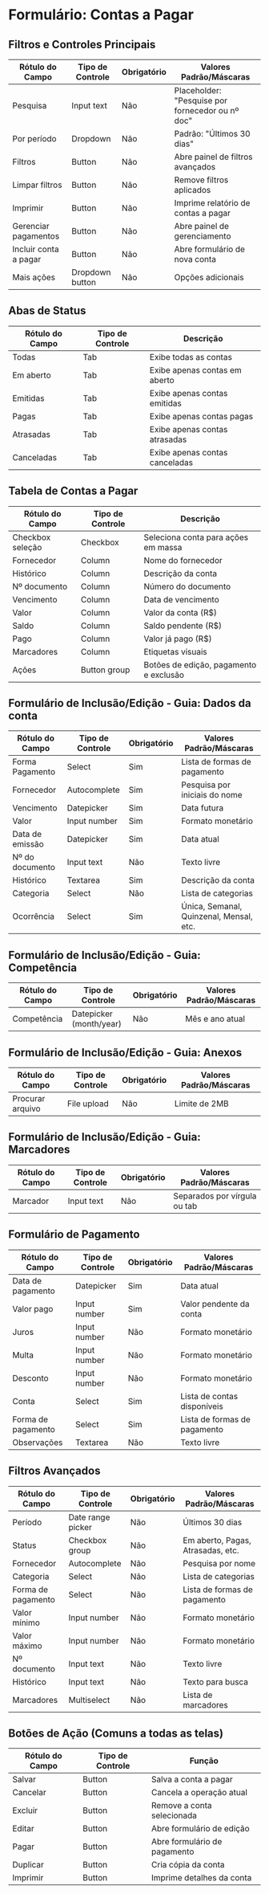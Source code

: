 # Formulário: Contas a Pagar

## Filtros e Controles Principais

| Rótulo do Campo | Tipo de Controle | Obrigatório | Valores Padrão/Máscaras |
|-----------------|------------------|-------------|-------------------------|
| Pesquisa | Input text | Não | Placeholder: "Pesquise por fornecedor ou nº doc" |
| Por período | Dropdown | Não | Padrão: "Últimos 30 dias" |
| Filtros | Button | Não | Abre painel de filtros avançados |
| Limpar filtros | Button | Não | Remove filtros aplicados |
| Imprimir | Button | Não | Imprime relatório de contas a pagar |
| Gerenciar pagamentos | Button | Não | Abre painel de gerenciamento |
| Incluir conta a pagar | Button | Não | Abre formulário de nova conta |
| Mais ações | Dropdown button | Não | Opções adicionais |

## Abas de Status

| Rótulo do Campo | Tipo de Controle | Descrição |
|-----------------|------------------|-----------|
| Todas | Tab | Exibe todas as contas |
| Em aberto | Tab | Exibe apenas contas em aberto |
| Emitidas | Tab | Exibe apenas contas emitidas |
| Pagas | Tab | Exibe apenas contas pagas |
| Atrasadas | Tab | Exibe apenas contas atrasadas |
| Canceladas | Tab | Exibe apenas contas canceladas |

## Tabela de Contas a Pagar

| Rótulo do Campo | Tipo de Controle | Descrição |
|-----------------|------------------|-----------|
| Checkbox seleção | Checkbox | Seleciona conta para ações em massa |
| Fornecedor | Column | Nome do fornecedor |
| Histórico | Column | Descrição da conta |
| Nº documento | Column | Número do documento |
| Vencimento | Column | Data de vencimento |
| Valor | Column | Valor da conta (R$) |
| Saldo | Column | Saldo pendente (R$) |
| Pago | Column | Valor já pago (R$) |
| Marcadores | Column | Etiquetas visuais |
| Ações | Button group | Botões de edição, pagamento e exclusão |

## Formulário de Inclusão/Edição - Guia: Dados da conta

| Rótulo do Campo | Tipo de Controle | Obrigatório | Valores Padrão/Máscaras |
|-----------------|------------------|-------------|-------------------------|
| Forma Pagamento | Select | Sim | Lista de formas de pagamento |
| Fornecedor | Autocomplete | Sim | Pesquisa por iniciais do nome |
| Vencimento | Datepicker | Sim | Data futura |
| Valor | Input number | Sim | Formato monetário |
| Data de emissão | Datepicker | Sim | Data atual |
| Nº do documento | Input text | Não | Texto livre |
| Histórico | Textarea | Sim | Descrição da conta |
| Categoria | Select | Não | Lista de categorias |
| Ocorrência | Select | Sim | Única, Semanal, Quinzenal, Mensal, etc. |

## Formulário de Inclusão/Edição - Guia: Competência

| Rótulo do Campo | Tipo de Controle | Obrigatório | Valores Padrão/Máscaras |
|-----------------|------------------|-------------|-------------------------|
| Competência | Datepicker (month/year) | Não | Mês e ano atual |

## Formulário de Inclusão/Edição - Guia: Anexos

| Rótulo do Campo | Tipo de Controle | Obrigatório | Valores Padrão/Máscaras |
|-----------------|------------------|-------------|-------------------------|
| Procurar arquivo | File upload | Não | Limite de 2MB |

## Formulário de Inclusão/Edição - Guia: Marcadores

| Rótulo do Campo | Tipo de Controle | Obrigatório | Valores Padrão/Máscaras |
|-----------------|------------------|-------------|-------------------------|
| Marcador | Input text | Não | Separados por vírgula ou tab |

## Formulário de Pagamento

| Rótulo do Campo | Tipo de Controle | Obrigatório | Valores Padrão/Máscaras |
|-----------------|------------------|-------------|-------------------------|
| Data de pagamento | Datepicker | Sim | Data atual |
| Valor pago | Input number | Sim | Valor pendente da conta |
| Juros | Input number | Não | Formato monetário |
| Multa | Input number | Não | Formato monetário |
| Desconto | Input number | Não | Formato monetário |
| Conta | Select | Sim | Lista de contas disponíveis |
| Forma de pagamento | Select | Sim | Lista de formas de pagamento |
| Observações | Textarea | Não | Texto livre |

## Filtros Avançados

| Rótulo do Campo | Tipo de Controle | Obrigatório | Valores Padrão/Máscaras |
|-----------------|------------------|-------------|-------------------------|
| Período | Date range picker | Não | Últimos 30 dias |
| Status | Checkbox group | Não | Em aberto, Pagas, Atrasadas, etc. |
| Fornecedor | Autocomplete | Não | Pesquisa por nome |
| Categoria | Select | Não | Lista de categorias |
| Forma de pagamento | Select | Não | Lista de formas de pagamento |
| Valor mínimo | Input number | Não | Formato monetário |
| Valor máximo | Input number | Não | Formato monetário |
| Nº documento | Input text | Não | Texto livre |
| Histórico | Input text | Não | Texto para busca |
| Marcadores | Multiselect | Não | Lista de marcadores |

## Botões de Ação (Comuns a todas as telas)

| Rótulo do Campo | Tipo de Controle | Função |
|-----------------|------------------|--------|
| Salvar | Button | Salva a conta a pagar |
| Cancelar | Button | Cancela a operação atual |
| Excluir | Button | Remove a conta selecionada |
| Editar | Button | Abre formulário de edição |
| Pagar | Button | Abre formulário de pagamento |
| Duplicar | Button | Cria cópia da conta |
| Imprimir | Button | Imprime detalhes da conta |
